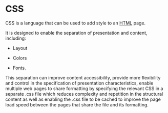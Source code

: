 # CSS

CSS is a language that can be used to add style to an [HTML](/wiki/HTML) page.

It is designed to enable the separation of presentation and content, including:
* Layout
* Colors
* Fonts.

This separation can improve content accessibility, provide more flexibility and control in the specification of presentation characteristics, enable multiple web pages to share formatting by specifying the relevant CSS in a separate .css file which reduces complexity and repetition in the structural content as well as enabling the .css file to be cached to improve the page load speed between the pages that share the file and its formatting.



